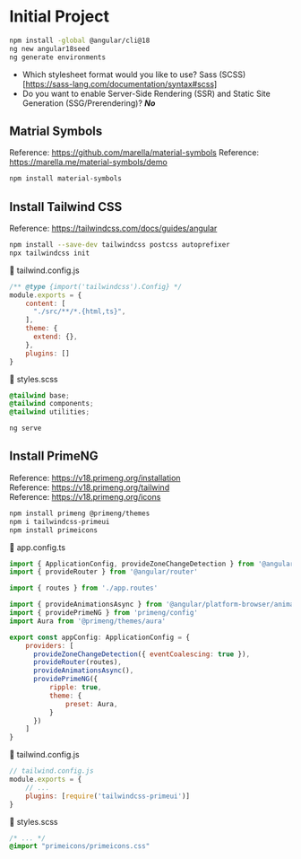 # Initial Project
``` bash
npm install -global @angular/cli@18
ng new angular18seed
ng generate environments
```

- Which stylesheet format would you like to use? Sass (SCSS) <br/>
[https://sass-lang.com/documentation/syntax#scss]
- Do you want to enable Server-Side Rendering (SSR) and Static Site Generation (SSG/Prerendering)? ___No___


## Matrial Symbols
Reference: https://github.com/marella/material-symbols
Reference: https://marella.me/material-symbols/demo
``` bash
npm install material-symbols
```

## Install Tailwind CSS
Reference: https://tailwindcss.com/docs/guides/angular
``` bash
npm install --save-dev tailwindcss postcss autoprefixer
npx tailwindcss init
```

:page_with_curl: tailwind.config.js
``` js 
/** @type {import('tailwindcss').Config} */
module.exports = {
    content: [
      "./src/**/*.{html,ts}",
    ],
    theme: {
      extend: {},
    },
    plugins: []
}
```

:page_with_curl: styles.scss
``` css
@tailwind base;
@tailwind components;
@tailwind utilities;
```

``` bash
ng serve
```

## Install PrimeNG 
Reference: https://v18.primeng.org/installation <br/>
Reference: https://v18.primeng.org/tailwind <br/>
Reference: https://v18.primeng.org/icons

``` bash
npm install primeng @primeng/themes
npm i tailwindcss-primeui
npm install primeicons
```

:page_with_curl: app.config.ts
``` js
import { ApplicationConfig, provideZoneChangeDetection } from '@angular/core'
import { provideRouter } from '@angular/router'

import { routes } from './app.routes'

import { provideAnimationsAsync } from '@angular/platform-browser/animations/async'
import { providePrimeNG } from 'primeng/config'
import Aura from '@primeng/themes/aura'

export const appConfig: ApplicationConfig = {
    providers: [
      provideZoneChangeDetection({ eventCoalescing: true }), 
      provideRouter(routes),
      provideAnimationsAsync(),
      providePrimeNG({ 
          ripple: true,
          theme: {
              preset: Aura,
          }
      })
    ]
}
```

:page_with_curl: tailwind.config.js
``` js
// tailwind.config.js
module.exports = {
    // ...
    plugins: [require('tailwindcss-primeui')]
}
```

:page_with_curl: styles.scss
``` css
/* ... */
@import "primeicons/primeicons.css"
```

